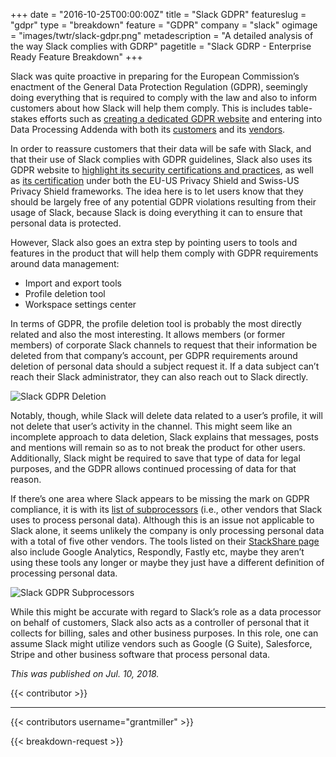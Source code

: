 +++
date = "2016-10-25T00:00:00Z"
title = "Slack GDPR"
featureslug = "gdpr"
type = "breakdown"
feature = "GDPR"
company = "slack"
ogimage = "images/twtr/slack-gdpr.png"
metadescription = "A detailed analysis of the way Slack complies with GDRP"
pagetitle = "Slack GDRP - Enterprise Ready Feature Breakdown"
+++

Slack was quite proactive in preparing for the European Commission’s enactment of the General Data Protection Regulation (GDPR), seemingly doing everything that is required to comply with the law and also to inform customers about how Slack will help them comply. This is includes table-stakes efforts such as [creating a dedicated GDPR website](https://slack.com/gdpr) and entering into Data Processing Addenda with both its [customers](https://slack.com/terms-of-service/data-processing) and its [vendors](https://drive.google.com/file/d/0B4mt2A8B7ieFaDV6bTg5S1ZCRWc/view).

In order to reassure customers that their data will be safe with Slack, and that their use of Slack complies with GDPR guidelines, Slack also uses its GDPR website to [highlight its security certifications and practices](https://slack.com/security), as well as [its certification](https://slack.com/privacy-shield-notice) under both the EU-US Privacy Shield and Swiss-US Privacy Shield frameworks. The idea here is to let users know that they should be largely free of any potential GDPR violations resulting from their usage of Slack, because Slack is doing everything it can to ensure that personal data is protected.

However, Slack also goes an extra step by pointing users to tools and features in the product that will help them comply with GDPR requirements around data management:

- Import and export tools
- Profile deletion tool
- Workspace settings center

In terms of GDPR, the profile deletion tool is probably the most directly related and also the most interesting. It allows members (or former members) of corporate Slack channels to request that their information be deleted from that company’s account, per GDPR requirements around deletion of personal data should a subject request it. If a data subject can’t reach their Slack administrator, they can also reach out to Slack directly.

![Slack GDPR Deletion](/slack/images/gdpr/slack-deletion.jpg)

Notably, though, while Slack will delete data related to a user’s profile, it will not delete that user’s activity in the channel. This might seem like an incomplete approach to data deletion, Slack explains that messages, posts and mentions will remain so as to not break the product for other users. Additionally, Slack might be required to save that type of data for legal purposes, and the GDPR allows continued processing of data for that reason.

If there’s one area where Slack appears to be missing the mark on GDPR compliance, it is with its [list of subprocessors](https://slack.com/slack-subprocessors) (i.e., other vendors that Slack uses to process personal data). Although this is an issue not applicable to Slack alone, it seems unlikely the company is only processing personal data with a total of five other vendors. The tools listed on their [StackShare page](https://stackshare.io/slack/slack) also include Google Analytics, Respondly, Fastly etc, maybe they aren’t using these tools any longer or maybe they just have a different definition of processing personal data.

![Slack GDPR Subprocessors](/slack/images/gdpr/slack-subprocessors.jpg)

While this might be accurate with regard to Slack’s role as a data processor on behalf of customers, Slack also acts as a controller of personal that it collects for billing, sales and other business purposes. In this role, one can assume Slack might utilize vendors such as Google (G Suite), Salesforce, Stripe and other business software that process personal data.


*This was published on Jul. 10, 2018.*

{{< contributor >}}

----
{{< contributors username="grantmiller" >}}

{{< breakdown-request >}}
